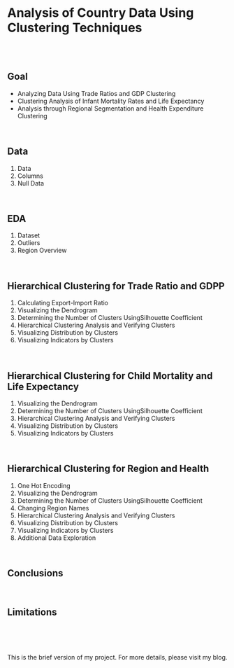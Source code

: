# Analysis of Country Data Using Clustering Techniques
<br/><br/>

## Goal
- Analyzing Data Using Trade Ratios and GDP Clustering
- Clustering Analysis of Infant Mortality Rates and Life Expectancy
- Analysis through Regional Segmentation and Health Expenditure Clustering
<br/>

## Data
1. Data
2. Columns
3. Null Data
<br/>

## EDA
1. Dataset
2. Outliers
3. Region Overview
<br/>

## Hierarchical Clustering for Trade Ratio and GDPP
1. Calculating Export-Import Ratio
2. Visualizing the Dendrogram
3. Determining the Number of Clusters UsingSilhouette Coefficient
4. Hierarchical Clustering Analysis and Verifying Clusters
5. Visualizing Distribution by Clusters
6. Visualizing Indicators by Clusters
<br/>

## Hierarchical Clustering for Child Mortality and Life Expectancy
1. Visualizing the Dendrogram
2. Determining the Number of Clusters UsingSilhouette Coefficient
3. Hierarchical Clustering Analysis and Verifying Clusters
4. Visualizing Distribution by Clusters
5. Visualizing Indicators by Clusters
<br/>

## Hierarchical Clustering for Region and Health
1. One Hot Encoding
2. Visualizing the Dendrogram
3. Determining the Number of Clusters UsingSilhouette Coefficient
4. Changing Region Names
5. Hierarchical Clustering Analysis and Verifying Clusters
6. Visualizing Distribution by Clusters
7. Visualizing Indicators by Clusters
8. Additional Data Exploration
<br/>

## Conclusions
<br/>

## Limitations
<br/><br/><br/>

This is the brief version of my project. For more details, please visit my blog.